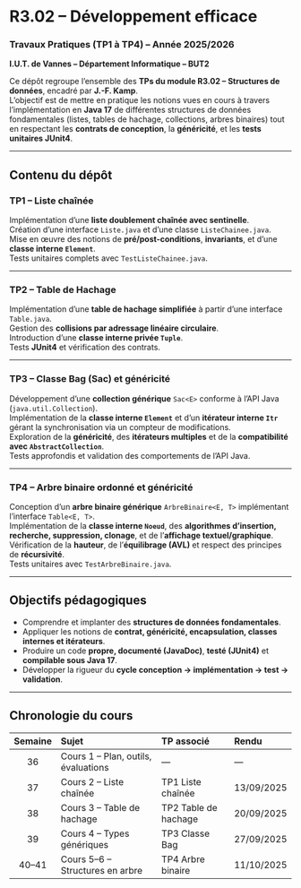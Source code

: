 # R3.02 – Développement efficace  
### Travaux Pratiques (TP1 à TP4) – Année 2025/2026  
**I.U.T. de Vannes – Département Informatique – BUT2**

Ce dépôt regroupe l’ensemble des **TPs du module R3.02 – Structures de données**, encadré par **J.-F. Kamp**.  
L’objectif est de mettre en pratique les notions vues en cours à travers l’implémentation en **Java 17** de différentes structures de données fondamentales (listes, tables de hachage, collections, arbres binaires) tout en respectant les **contrats de conception**, la **généricité**, et les **tests unitaires JUnit4**.

---



## Contenu du dépôt

### **TP1 – Liste chaînée**
Implémentation d’une **liste doublement chaînée avec sentinelle**.  
Création d’une interface `Liste.java` et d’une classe `ListeChainee.java`.  
Mise en œuvre des notions de **pré/post-conditions**, **invariants**, et d’une **classe interne `Element`**.  
Tests unitaires complets avec `TestListeChainee.java`.

---

### **TP2 – Table de Hachage**
Implémentation d’une **table de hachage simplifiée** à partir d’une interface `Table.java`.  
Gestion des **collisions par adressage linéaire circulaire**.  
Introduction d’une **classe interne privée `Tuple`**.  
Tests **JUnit4** et vérification des contrats.

---

### **TP3 – Classe Bag (Sac) et généricité**
Développement d’une **collection générique** `Sac<E>` conforme à l’API Java (`java.util.Collection`).  
Implémentation de la **classe interne `Element`** et d’un **itérateur interne `Itr`** gérant la synchronisation via un compteur de modifications.  
Exploration de la **généricité**, des **itérateurs multiples** et de la **compatibilité avec `AbstractCollection`**.  
Tests approfondis et validation des comportements de l’API Java.

---

### **TP4 – Arbre binaire ordonné et généricité**
Conception d’un **arbre binaire générique** `ArbreBinaire<E, T>` implémentant l’interface `Table<E, T>`.  
Implémentation de la **classe interne `Noeud`**, des **algorithmes d’insertion, recherche, suppression, clonage**, et de l’**affichage textuel/graphique**.  
Vérification de la **hauteur**, de l’**équilibrage (AVL)** et respect des principes de **récursivité**.  
Tests unitaires avec `TestArbreBinaire.java`.

---

## Objectifs pédagogiques
- Comprendre et implanter des **structures de données fondamentales**.  
- Appliquer les notions de **contrat, généricité, encapsulation, classes internes et itérateurs**.  
- Produire un code **propre, documenté (JavaDoc)**, **testé (JUnit4)** et **compilable sous Java 17**.  
- Développer la rigueur du **cycle conception → implémentation → test → validation**.

---

## Chronologie du cours

| Semaine | Sujet | TP associé | Rendu |
|:--:|:--|:--|:--|
| 36 | Cours 1 – Plan, outils, évaluations | — | — |
| 37 | Cours 2 – Liste chaînée | TP1 Liste chaînée | 13/09/2025 |
| 38 | Cours 3 – Table de hachage | TP2 Table de hachage | 20/09/2025 |
| 39 | Cours 4 – Types génériques | TP3 Classe Bag | 27/09/2025 |
| 40–41 | Cours 5–6 – Structures en arbre | TP4 Arbre binaire | 11/10/2025 |
